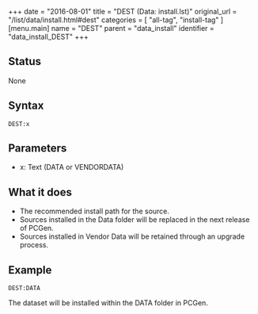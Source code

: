 +++
date = "2016-08-01"
title = "DEST (Data: install.lst)"
original_url = "/list/data/install.html#dest"
categories = [ "all-tag", "install-tag" ]
[menu.main]
    name = "DEST"
    parent = "data_install"
    identifier = "data_install_DEST"
+++

## Status

None

## Syntax

`DEST:x`

## Parameters

-   x: Text (DATA or VENDORDATA)



<span id="dest"></span>

What it does
------------

-   The recommended install path for the source.
-   Sources installed in the Data folder will be replaced in the next
    release of PCGen.
-   Sources installed in Vendor Data will be retained through an
    upgrade process.

Example
-------

`DEST:DATA`

The dataset will be installed within the DATA folder in PCGen.

